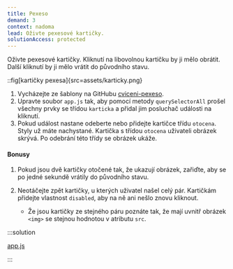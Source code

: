 ```yaml
---
title: Pexeso
demand: 3
context: nadoma
lead: Oživte pexesové kartičky.
solutionAccess: protected
---
```


Oživte pexesové kartičky. Kliknutí na libovolnou kartičku by ji mělo obrátit. Další kliknutí by ji mělo vrátit do původního stavu.

::fig[kartičky pexesa]{src=assets/karticky.png}

1. Vycházejte ze šablony na GitHubu [cviceni-pexeso](https://github.com/Czechitas-podklady-WEB/cviceni-pexeso).
1. Upravte soubor `app.js` tak, aby pomocí metody `querySelectorAll` prošel všechny prvky se třídou `karticka` a přidal jim posluchač události na kliknutí.
1. Pokud událost nastane odeberte nebo přidejte kartičce třídu `otocena`. Styly už máte nachystané. Kartička s třídou `otocena` uživateli obrázek skrývá. Po odebrání této třídy se obrázek ukáže.

#### Bonusy

1. Pokud jsou dvě kartičky otočené tak, že ukazují obrázek, zařiďte, aby se po jedné sekundě vrátily do původního stavu.

2. Neotáčejte zpět kartičky, u kterých uživatel našel celý pár. Kartičkám přidejte vlastnost `disabled`, aby na ně ani nešlo znovu kliknout.

   - Že jsou kartičky ze stejného páru poznáte tak, že mají uvnitř obrázek `<img>` se stejnou hodnotou v atributu `src`.

:::solution

[app.js](https://github.com/Czechitas-podklady-WEB/cviceni-pexeso/blob/reseni/app.js)

:::
